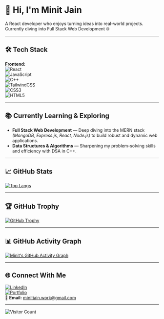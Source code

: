 # 👋 Hi, I'm Minit Jain  
A React developer who enjoys turning ideas into real-world projects. Currently diving into Full Stack Web Development 🌐

---

## 🛠️ Tech Stack

**Frontend:**  
![React](https://img.shields.io/badge/-React-20232A?style=flat&logo=react)  
![JavaScript](https://img.shields.io/badge/-JavaScript-F7DF1E?style=flat&logo=javascript&logoColor=black)  
![C++](https://img.shields.io/badge/-C++-00599C?style=flat&logo=c%2B%2B&logoColor=white)  
![TailwindCSS](https://img.shields.io/badge/-TailwindCSS-38B2AC?style=flat&logo=tailwind-css&logoColor=white)  
![CSS3](https://img.shields.io/badge/-CSS3-1572B6?style=flat&logo=css3)  
![HTML5](https://img.shields.io/badge/-HTML5-E34F26?style=flat&logo=html5&logoColor=white)

---

## 📚 Currently Learning & Exploring

- **Full Stack Web Development** — Deep diving into the MERN stack *(MongoDB, Express.js, React, Node.js)* to build robust and dynamic web applications.  
- **Data Structures & Algorithms** — Sharpening my problem-solving skills and efficiency with DSA in C++.

---

## 📈 GitHub Stats

[![Top Langs](https://github-readme-stats.vercel.app/api/top-langs/?username=minitjain&layout=compact&theme=tokyonight)](https://github.com/minitjain)

---

## 🏆 GitHub Trophy

[![GitHub Trophy](https://github-profile-trophy.vercel.app/?username=minitjain&theme=radical)](https://github.com/ryo-ma/github-profile-trophy)

---

## 📊 GitHub Activity Graph

[![Minit's GitHub Activity Graph](https://github-readme-activity-graph.vercel.app/graph?username=minitjain&theme=react-dark)](https://github.com/ashutosh00710/github-readme-activity-graph)

---

## 🌐 Connect With Me

[![LinkedIn](https://img.shields.io/badge/-LinkedIn-blue?style=flat&logo=linkedin&logoColor=white)](https://www.linkedin.com/in/minitjain/)  
[![Portfolio](https://img.shields.io/badge/-Portfolio-000?style=flat&logo=vercel&logoColor=white)](https://vercel.com/minitjainworkgmailcoms-projects)  
📧 **Email:** [minitjain.work@gmail.com](mailto:minitjain.work@gmail.com)

---

![Visitor Count](https://komarev.com/ghpvc/?username=minitjain&color=blue)
